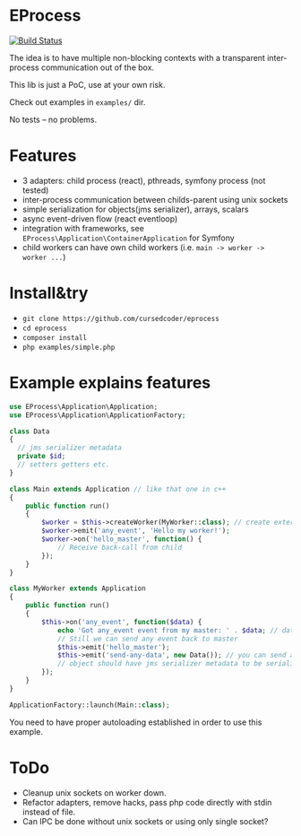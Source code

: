 EProcess
========

[![Build Status](https://travis-ci.org/cursedcoder/eprocess.svg?branch=master)](https://travis-ci.org/cursedcoder/eprocess)

The idea is to have multiple non-blocking contexts with a transparent inter-process communication out of the box.

This lib is just a PoC, use at your own risk.

Check out examples in `examples/` dir.

No tests – no problems.

Features
========
* 3 adapters: child process (react), pthreads, symfony process (not tested)
* inter-process communication between childs-parent using unix sockets
* simple serialization for objects(jms serializer), arrays, scalars
* async event-driven flow (react eventloop)
* integration with frameworks, see `EProcess\Application\ContainerApplication` for Symfony
* child workers can have own child workers (i.e. `main -> worker -> worker ...`)

Install&try
===========
* `git clone https://github.com/cursedcoder/eprocess`
* `cd eprocess`
* `composer install`
* `php examples/simple.php`

Example explains features
=========================

```php
use EProcess\Application\Application;
use EProcess\Application\ApplicationFactory;

class Data
{
  // jms serializer metadata
  private $id;
  // setters getters etc.
}

class Main extends Application // like that one in c++
{
    public function run()
    {
        $worker = $this->createWorker(MyWorker::class); // create external non-blocking thread of MyWorker class
        $worker->emit('any_event', 'Hello my worker!');
        $worker->on('hello_master', function() {
            // Receive back-call from child
        });
    }
}

class MyWorker extends Application
{
    public function run()
    {
        $this->on('any_event', function($data) {
            echo 'Got any_event event from my master: ' . $data; // data == Hello my worker
            // Still we can send any event back to master
            $this->emit('hello_master');
            $this->emit('send-any-data', new Data()); // you can send any object, array or scalar
            // object should have jms serializer metadata to be serialized
        });
    }
}

ApplicationFactory::launch(Main::class);
```

You need to have proper autoloading established in order to use this example.

ToDo
=======

* Cleanup unix sockets on worker down.
* Refactor adapters, remove hacks, pass php code directly with stdin instead of file.
* Can IPC be done without unix sockets or using only single socket?
